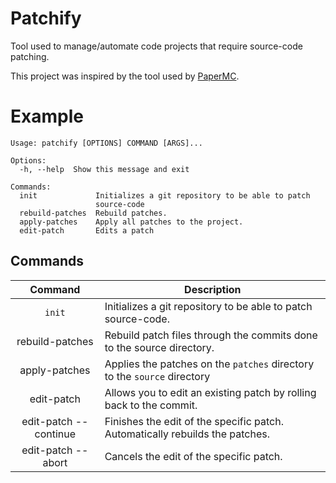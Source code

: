 # Patchify

Tool used to manage/automate code projects that require source-code patching.

This project was inspired by the tool used by [PaperMC](https://github.com/PaperMC/Paper).

# Example

```
Usage: patchify [OPTIONS] COMMAND [ARGS]...

Options:
  -h, --help  Show this message and exit

Commands:
  init             Initializes a git repository to be able to patch
                   source-code
  rebuild-patches  Rebuild patches.
  apply-patches    Apply all patches to the project.
  edit-patch       Edits a patch
```

## Commands

| Command               | Description                                                                  |
|:---------------------:| ---------------------------------------------------------------------------- |
| `init`                | Initializes a git repository to be able to patch source-code.                |
| rebuild-patches       | Rebuild patch files through the commits done to the source directory.        |
| apply-patches         | Applies the patches on the `patches` directory to the `source` directory     |
| edit-patch            | Allows you to edit an existing patch by rolling back to the commit.          |
| edit-patch --continue | Finishes the edit of the specific patch. Automatically rebuilds the patches. |
| edit-patch --abort    | Cancels the edit of the specific patch.                                      |
